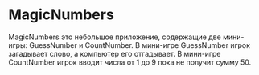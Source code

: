 # MagicNumbers
MagicNumbers это небольшое приложение, содержащие две мини-игры: GuessNumber и CountNumber.
В мини-игре GuessNumber игрок загадывает слово, а компьютер его отгадывает.
В мини-игре CountNumber игрок вводит числа от 1 до 9 пока не получит сумму 50.
